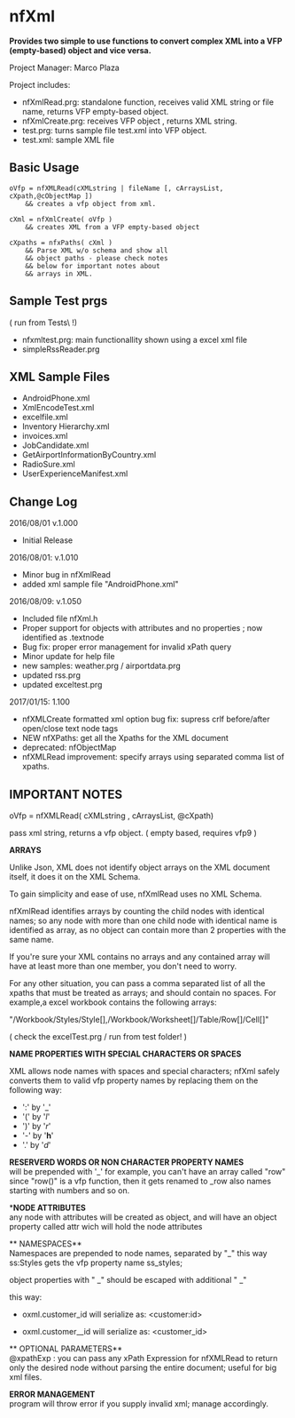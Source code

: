 # nfXml

**Provides two simple to use functions to convert complex XML into a VFP (empty-based) object and vice versa.**

Project Manager: Marco Plaza

Project includes:
* nfXmlRead.prg: standalone function, receives valid XML string or file name, returns VFP empty-based object.
* nfXmlCreate.prg: receives VFP object , returns XML string.
* test.prg: turns sample file test.xml into VFP object.
* test.xml: sample XML file

## Basic Usage

    oVfp = nfXMLRead(cXMLstring | fileName [, cArraysList, cXpath,@cObjectMap ])
        && creates a vfp object from xml.
 
    cXml = nfXmlCreate( oVfp )
        && creates XML from a VFP empty-based object

    cXpaths = nfxPaths( cXml )
        && Parse XML w/o schema and show all
        && object paths - please check notes
        && below for important notes about
        && arrays in XML.


## Sample Test prgs
( run from Tests\ !)
* nfxmltest.prg: main functionallity shown using a excel xml file
* simpleRssReader.prg

## XML Sample Files
* AndroidPhone.xml
* XmlEncodeTest.xml
* excelfile.xml
* Inventory Hierarchy.xml
* invoices.xml
* JobCandidate.xml
* GetAirportInformationByCountry.xml
* RadioSure.xml
* UserExperienceManifest.xml

## Change Log
2016/08/01 v.1.000  
* Initial Release

2016/08/01: v.1.010  
* Minor bug in nfXmlRead 
* added xml sample file "AndroidPhone.xml"

2016/08/09: v.1.050  
* Included file nfXml.h
* Proper support for objects with attributes and no properties ; now identified as <objectName>.textnode
* Bug fix: proper error management for invalid xPath query
* Minor update for help file
* new samples: weather.prg / airportdata.prg
* updated rss.prg
* updated exceltest.prg

2017/01/15: 1.100  
* nfXMLCreate formatted xml option bug fix: supress crlf before/after open/close text node tags
* NEW nfXPaths: get all the Xpaths for the XML document
* deprecated: nfObjectMap
* nfXMLRead improvement: specify arrays using separated comma list of xpaths.

## IMPORTANT NOTES

oVfp = nfXMLRead( cXMLstring , cArraysList, @cXpath)

pass xml string, returns a vfp object. ( empty based, requires vfp9 )

**ARRAYS**  

Unlike Json, XML does not identify object arrays on the XML document itself, it does it on the XML Schema.

To gain simplicity and ease of use, nfXmlRead uses no XML Schema.

nfXmlRead identifies arrays by counting the child nodes with identical names; so any node with more than one child node with identical name is identified as array, as no object can contain more than 2 properties with the same name.

If you're sure your XML contains no arrays and any contained array will have at least more than one member, you don't need to worry.

For any other situation, you can pass a comma separated list of all the xpaths that must be treated as arrays; and should contain no spaces. For example,a excel workbook contains the following arrays:

"/Workbook/Styles/Style[],/Workbook/Worksheet[]/Table/Row[]/Cell[]"

( check the excelTest.prg / run from test folder! )

**NAME PROPERTIES WITH SPECIAL CHARACTERS OR SPACES**  

XML allows node names with spaces and special characters; nfXml safely converts them to valid vfp property names by replacing them on the following way:
* ':' by '_'
* '(' by '_l_'
* ')' by '_r_'
* '-' by '__h__'
* '.' by '_d_'

**RESERVERD WORDS OR NON CHARACTER PROPERTY NAMES**  
will be prepended with '_'
for example, you can't have an array called "row" since "row()" is a vfp function, then it gets renamed to _row also names starting with numbers and so on.

***NODE ATTRIBUTES**  
any node with attributes will be created as object, and will have an object property called attr wich will hold the node attributes

** NAMESPACES**  
Namespaces are prepended to node names, separated by "\_"
this way ss:Styles gets the vfp property name ss\_styles;

object properties with " _" should be escaped with additional " _" 

this way:

- oxml.customer\_id will serialize as: &lt;customer:id&gt;

- oxml.customer\_\_id will serialize as: &lt;customer\_id&gt;


** OPTIONAL PARAMETERS**  
@xpathExp : you can pass any xPath Expression for nfXMLRead to return only
the desired node without parsing the entire document; useful for big xml files.


**ERROR MANAGEMENT**  
program will throw error if you supply invalid xml; manage accordingly.